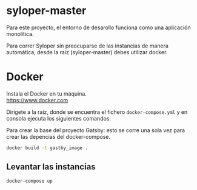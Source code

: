 # syloper-master

Para este proyecto, el entorno de desarollo funciona como una aplicación monolítica.

Para correr Syloper sin preocuparse de las instancias de manera automática, desde la raíz (syloper-master) debes utilizar docker.

# Docker
Instala el Docker en tu máquina.\
https://www.docker.com

Dirígete a la raíz, donde se encuentra el fichero `docker-compose.yml` y en consola ejecuta los siguientes comandos:

Para crear la base del proyecto Gatsby: esto se corre una sola vez para crear las depencias del docker-compose.
````bash
docker build -t gastby_image .
````

## Levantar las instancias
````bash
docker-compose up
````

